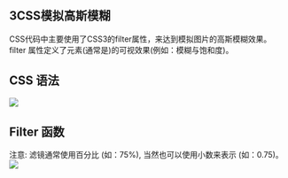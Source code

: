 ## 3CSS模拟高斯模糊
CSS代码中主要使用了CSS3的filter属性，来达到模拟图片的高斯模糊效果。
filter 属性定义了元素(通常是<img>)的可视效果(例如：模糊与饱和度)。
## CSS 语法
[![](https://i.imgur.com/hMQPblG.png)](https://i.imgur.com/hMQPblG.png)
## Filter 函数
注意: 滤镜通常使用百分比 (如：75%), 当然也可以使用小数来表示 (如：0.75)。
[![](https://i.imgur.com/bWfuOow.png)](https://i.imgur.com/bWfuOow.png)